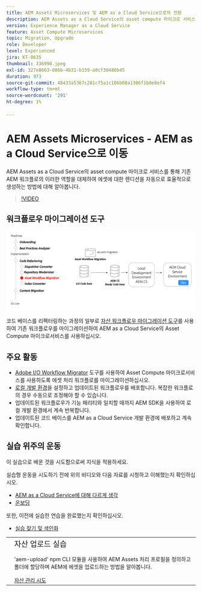 ```yaml
---
title: AEM Assets Microservices 및 AEM as a Cloud Service으로의 전환
description: AEM Assets as a Cloud Service의 asset compute 마이크로 서비스를 통해 기존 AEM 워크플로의 이러한 역할을 대체하여 에셋에 대한 렌디션을 자동으로 효율적으로 생성하는 방법에 대해 알아봅니다.
version: Experience Manager as a Cloud Service
feature: Asset Compute Microservices
topic: Migration, Upgrade
role: Developer
level: Experienced
jira: KT-8635
thumbnail: 336990.jpeg
exl-id: 327e8663-086b-4b31-b159-a0cf30480b45
duration: 973
source-git-commit: 48433a5367c281cf5a1c106b08a1306f1b0e8ef4
workflow-type: tm+mt
source-wordcount: '291'
ht-degree: 1%

---
```


# AEM Assets Microservices - AEM as a Cloud Service으로 이동

AEM Assets as a Cloud Service의 asset compute 마이크로 서비스를 통해 기존 AEM 워크플로의 이러한 역할을 대체하여 에셋에 대한 렌디션을 자동으로 효율적으로 생성하는 방법에 대해 알아봅니다.

>[!VIDEO](https://video.tv.adobe.com/v/336990?quality=12&learn=on)

## 워크플로우 마이그레이션 도구

![자산 워크플로우 마이그레이션 도구](./assets/asset-workflow-migration.png)

코드 베이스를 리팩터링하는 과정의 일부로 [자산 워크플로우 마이그레이션 도구](https://experienceleague.adobe.com/docs/experience-manager-cloud-service/moving/refactoring-tools/asset-workflow-migration-tool.html)를 사용하여 기존 워크플로우를 마이그레이션하여 AEM as a Cloud Service의 Asset Compute 마이크로서비스를 사용하십시오.

## 주요 활동

+ [Adobe I/O Workflow Migrator](https://github.com/adobe/aio-cli-plugin-aem-cloud-service-migration#command-aio-aem-migrationworkflow-migrator) 도구를 사용하여 Asset Compute 마이크로서비스를 사용하도록 에셋 처리 워크플로를 마이그레이션하십시오.
+ [로컬 개발 환경](https://experienceleague.adobe.com/docs/experience-manager-learn/cloud-service/local-development-environment-set-up/overview.html?lang=ko)을 설정하고 업데이트된 워크플로우를 배포합니다. 복잡한 워크플로의 경우 수동으로 조정해야 할 수 있습니다.
+ 업데이트된 워크플로우가 기능 패리티와 일치할 때까지 AEM SDK을 사용하여 로컬 개발 환경에서 계속 반복합니다.
+ 업데이트된 코드 베이스를 AEM as a Cloud Service 개발 환경에 배포하고 계속 확인합니다.

## 실습 위주의 운동

이 실습으로 배운 것을 시도함으로써 지식을 적용하세요.

실습형 운동을 시도하기 전에 위의 비디오와 다음 자료를 시청하고 이해했는지 확인하십시오.

+ [AEM as a Cloud Service에 대해 다르게 생각](./introduction.md)
+ [온보딩](./onboarding.md)

또한, 이전에 실습한 연습을 완료했는지 확인하십시오.

+ [실습 찾기 및 색인화](./search-and-indexing.md#hands-on-exercise)

<table style="border-width:0">
    <tr>
        <td style="width:150px">
            <a  rel="noreferrer"
                target="_blank"
                href="https://github.com/adobe/aem-cloud-engineering-video-series-exercises/tree/session8-assets#cloud-acceleration-bootcamp---session-8-assets-and-microservices"><img alt="실습 GitHub 리포지토리" src="./assets/github.png"/>
            </a>        
        </td>
        <td style="width:100%;margin-bottom:1rem;">
            <div style="font-size:1.25rem;font-weight:400;">자산 업로드 실습</div>
            <p style="margin:1rem 0">
                'aem-upload' npm CLI 모듈을 사용하여 AEM Assets 처리 프로필을 정의하고 폴더에 할당하며 AEM에 에셋을 업로드하는 방법을 알아봅니다.
            </p>
            <a  rel="noreferrer"
                target="_blank"
                href="https://github.com/adobe/aem-cloud-engineering-video-series-exercises/tree/session8-assets#cloud-acceleration-bootcamp---session-8-assets-and-microservices" class="spectrum-Button spectrum-Button--primary spectrum-Button--sizeM">
                <span class="spectrum-Button-label has-no-wrap has-text-weight-bold">자산 관리 시도</span>
            </a>
        </td>
    </tr>
</table>
